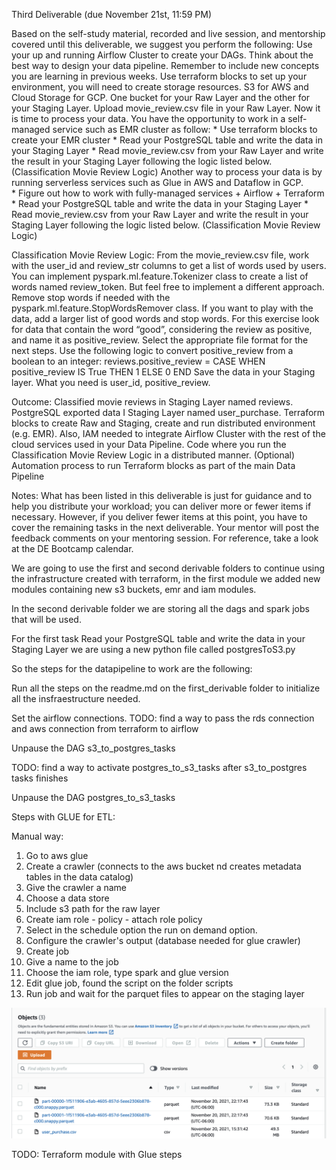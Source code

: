 Third Deliverable (due November 21st, 11:59 PM)

Based on the self-study material, recorded and live session, and mentorship covered until this deliverable, we suggest you perform the following:
Use your up and running Airflow Cluster to create your DAGs. 
Think about the best way to design your data pipeline. Remember to include new concepts you are learning in previous weeks.
Use terraform blocks to set up your environment, you will need to create storage resources. S3 for AWS and Cloud Storage for GCP. One bucket for your Raw Layer and the other for your Staging Layer.
Upload movie_review.csv file in your Raw Layer.
Now it is time to process your data. You have the opportunity to work in a self-managed service such as EMR cluster as follow:
               * Use terraform blocks to create your EMR cluster
               * Read your PostgreSQL table and write the data in your Staging Layer
               * Read movie_review.csv from your Raw Layer and write the result in your Staging Layer following the logic listed below. (Classification Movie Review Logic)
Another way to process your data is by running serverless services such as Glue in AWS and Dataflow in GCP.  
               * Figure out how to work with fully-managed services + Airflow + Terraform
               * Read your PostgreSQL table and write the data in your Staging Layer
               * Read movie_review.csv from your Raw Layer and write the result in your Staging Layer following the logic listed below. (Classification Movie Review Logic)


Classification Movie Review Logic:
From the movie_review.csv file, work with the user_id and review_str columns to get a list of words used by users. 
You can implement pyspark.ml.feature.Tokenizer class to create a list of words named review_token. But feel free to implement a different approach.
Remove stop words if needed with the pyspark.ml.feature.StopWordsRemover class. If you want to play with the data, add a larger list of good words and stop words.
For this exercise look for data that contain the word  “good”, considering the review as positive, and name it as positive_review.
Select the appropriate file format for the next steps.
Use the following logic to convert positive_review from a boolean to an integer:
             reviews.positive_review = CASE
                                                              WHEN positive_review IS True THEN 1
                                                              ELSE 0                                                          END
Save the data in your Staging layer. What you need is user_id, positive_review.

Outcome:
Classified movie reviews in Staging Layer named reviews. 
PostgreSQL exported data I Staging Layer named user_purchase.
Terraform blocks to create Raw and Staging, create and run distributed environment (e.g. EMR). Also, IAM needed to integrate Airflow Cluster with the rest of the cloud services used in your Data Pipeline.
Code where you run the Classification Movie Review Logic in a distributed manner.
(Optional) Automation process to run Terraform blocks as part of the main Data Pipeline

Notes: 
What has been listed in this deliverable is just for guidance and to help you distribute your workload; you can deliver more or fewer items if necessary. However, if you deliver fewer items at this point, you have to cover the remaining tasks in the next deliverable.
Your mentor will post the feedback comments on your mentoring session. For reference, take a look at the DE Bootcamp calendar.


We are going to use the first and second derivable folders to continue using the infrastructure created with terraform, in the first module we added new modules containing new s3 buckets, emr and iam modules.

In the second derivable folder we are storing all the dags and spark jobs that will be used.

For the first task Read your PostgreSQL table and write the data in your Staging Layer we are using a new python file called postgresToS3.py

So the steps for the datapipeline to work are the following:

Run all the steps on the readme.md on the first_derivable folder to initialize all the insfraestructure needed.

Set the airflow connections.
TODO: find a way to pass the rds connection and aws connection from terraform to airflow

Unpause the DAG s3_to_postgres_tasks

TODO: find a way to activate postgres_to_s3_tasks after s3_to_postgres tasks finishes

Unpause the DAG postgres_to_s3_tasks


Steps with GLUE for ETL:

 Manual way:
 1. Go to aws glue
 2. Create a crawler (connects to the aws bucket nd creates metadata tables in the data catalog)
 3. Give the crawler a name
 4. Choose a data store
 5. Include s3 path for the raw layer
 6. Create iam role - policy - attach role policy
 7. Select in the schedule option the run on demand option.
 8. Configure the crawler's output (database needed for glue crawler)
 9. Create job
 10. Give a name to the job
 11. Choose the iam role, type spark and glue version
 12. Edit glue job, found the script on the folder scripts
 13. Run job and wait for the parquet files to appear on the staging layer


 ![staging-layer](images/staging-parquet.png)


TODO: Terraform module with Glue steps


